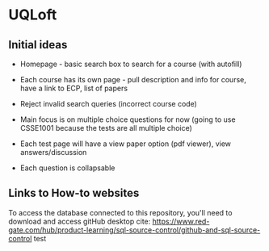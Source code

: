 # UQLoft

## Initial ideas
- Homepage - basic search box to search for a course (with autofill)
- Each course has its own page - pull description and info for course, have a link to ECP, list of papers
- Reject invalid search queries (incorrect course code)
- Main focus is on multiple choice questions for now (going to use CSSE1001 because the tests are all multiple choice)

- Each test page will have a view paper option (pdf viewer), view answers/discussion
- Each question is collapsable

## Links to How-to websites
To access the database connected to this repository, you'll need to download and access gitHub desktop cite:
https://www.red-gate.com/hub/product-learning/sql-source-control/github-and-sql-source-control
test

